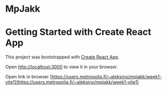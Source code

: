 # MpJakk
 # Getting Started with Create React App

This project was bootstrapped with [Create React App](https://github.com/facebook/create-react-app).


Open [http://localhost:3000](http://localhost:3000) to view it in your browser.





Open link in browser [https://users.metropolia.fi/~aleksino/mpjakk/week1-vite1](https://users.metropolia.fi/~aleksino/mpjakk/week1-vite1)
